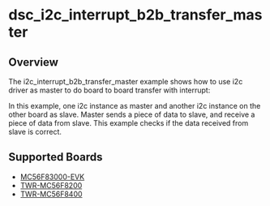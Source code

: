 # dsc_i2c_interrupt_b2b_transfer_master

## Overview
The i2c_interrupt_b2b_transfer_master example shows how to use i2c driver as master to do board to board transfer 
with interrupt:

In this example, one i2c instance as master and another i2c instance on the other board as slave. Master sends a 
piece of data to slave, and receive a piece of data from slave. This example checks if the data received from 
slave is correct.

## Supported Boards
- [MC56F83000-EVK](../../../../_boards/mc56f83000evk/driver_examples/i2c/interrupt_b2b_transfer/master/example_board_readme.md)
- [TWR-MC56F8200](../../../../_boards/twrmc56f8200/driver_examples/i2c/interrupt_b2b_transfer/master/example_board_readme.md)
- [TWR-MC56F8400](../../../../_boards/twrmc56f8400/driver_examples/i2c/interrupt_b2b_transfer/master/example_board_readme.md)
